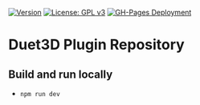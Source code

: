 [![Version](https://img.shields.io/badge/dynamic/json.svg?url=https://raw.githubusercontent.com/Duet3D/PluginRepository/master/package.json&label=Version&query=$.version&colorB=blue)](plugins.duet3d.com/)
[![License: GPL v3](https://img.shields.io/badge/License-GPLv3-magenta.svg)](https://www.gnu.org/licenses/gpl-3.0)
[![GH-Pages Deployment](https://github.com/Duet3D/PluginRepository/actions/workflows/pages/pages-build-deployment/badge.svg?branch=master)](https://github.com/Duet3D/PluginRepository/actions/workflows/pages/pages-build-deployment)

# Duet3D Plugin Repository

## Build and run locally
- `npm run dev`